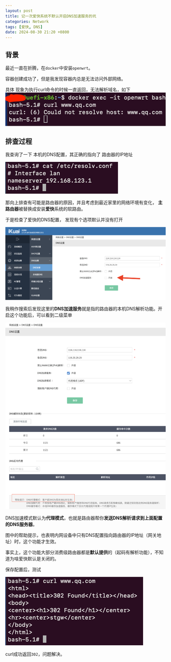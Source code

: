 ```yaml
---
layout: post
title: 记一次爱快系统不默认开启DNS加速服务的坑
categories: Network
tags: [爱快, DNS]
date: 2024-08-30 21:20 +0800
---
```


## 背景

最近一直在折腾，在`docker`中安装`openwrt`。

容器创建成功了，但是我发现容器内总是无法访问外部网络。

具体 现象为执行curl命令的时候一直返回，无法解析域名，如下
![image-20240830213832635](../assets/2024-08-30-记一次爱快系统不默认开启dns加速服务的坑/image-20240830213832635.png)

## 排查过程

我查询了一下 本机的DNS配置，其正确的指向了 路由器的IP地址 

![image-20240830213915991](../assets/2024-08-30-记一次爱快系统不默认开启dns加速服务的坑/image-20240830213915991.png)

那向上排查有可能是路由器的原因，并且考虑到最近家里的网络环境有变化， **主路由器**被替换成安装**爱快**系统的软路由。

于是检查了爱快的DNS配置， 发现有个选项默认并没有打开

![image-20240830214253000](../assets/2024-08-30-记一次爱快系统不默认开启dns加速服务的坑/image-20240830214253000.png)

我稍作搜索后发现这里的**DNS加速服务**就是指的路由器的本机DNS解析功能。开启这个功能后，可以看到二级菜单

![image-20240830214603182](../assets/2024-08-30-记一次爱快系统不默认开启dns加速服务的坑/image-20240830214603182.png)

DNS加速模式默认为**代理模式**，也就是路由器帮你**发送DNS解析请求到上面配置的DNS服务器**。

图中的帮助提示，也表明内网设备中只有DNS配置指向路由器的IP地址（网关地址）时，这个功能才生效。

事实上，这个功能大部分消费级路由器都是**默认提供**的（起码有解析功能），不知道为啥爱快默认是关闭的。

保存配置后，测试

![image-20240830215013231](../assets/2024-08-30-记一次爱快系统不默认开启dns加速服务的坑/image-20240830215013231.png)

curl成功返回`302`，问题解决。
